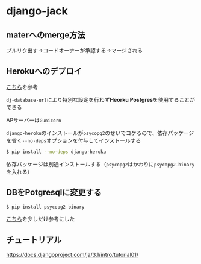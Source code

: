 # django-jack

## materへのmerge方法
プルリク出す→コードオーナーが承認する→マージされる

## Herokuへのデプロイ
[こちら](https://qiita.com/okoppe8/items/76cdb202eb15aab566d1)を参考

`dj-database-url`により特別な設定を行わず**Heorku Postgres**を使用することができる

APサーバーは`Gunicorn`

`django-heroku`のインストールが`psycopg2`のせいでコケるので、依存パッケージを省く`--no-deps`オプションを付与してインストールする
```bash
$ pip install --no-deps django-heroku
```
依存パッケージは別途インストールする（`psycopg2`はかわりに`psycopg2-binary`を入れる）

## DBをPotgresqlに変更する

```bash
$ pip install psycopg2-binary
```

[こちら](https://qiita.com/shigechioyo/items/9b5a03ceead6e5ec87ec)を少しだけ参考にした

## チュートリアル
https://docs.djangoproject.com/ja/3.1/intro/tutorial01/